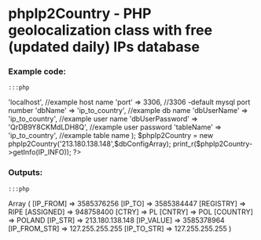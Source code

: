 # phpIp2Country - PHP geolocalization class with free (updated daily) IPs database

### Example code:
	:::php
<?
require('phpip2country.class.php');
	
$dbConfigArray = array(
	'host' => 'localhost', //example host name
	'port' => 3306, //3306 -default mysql port number
	'dbName' => 'ip_to_country', //example db name
	'dbUserName' => 'ip_to_country', //example user name
	'dbUserPassword' => 'QrDB9Y8CKMdLDH8Q', //example user password
	'tableName' => 'ip_to_country', //example table name
);
	
$phpIp2Country = new phpIp2Country('213.180.138.148',$dbConfigArray);
	
print_r($phpIp2Country->getInfo(IP_INFO));
?>

### Outputs:
	:::php
Array
(
    [IP_FROM] => 3585376256
    [IP_TO] => 3585384447
    [REGISTRY] => RIPE
    [ASSIGNED] => 948758400
    [CTRY] => PL
    [CNTRY] => POL
    [COUNTRY] => POLAND
    [IP_STR] => 213.180.138.148
    [IP_VALUE] => 3585378964
    [IP_FROM_STR] => 127.255.255.255
    [IP_TO_STR] => 127.255.255.255
)
